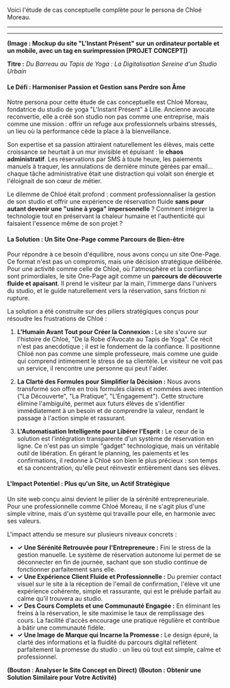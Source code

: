 Voici l'étude de cas conceptuelle complète pour le persona de Chloé Moreau.

---
---

**(Image : Mockup du site "L'Instant Présent" sur un ordinateur portable et un mobile, avec un tag en surimpression [PROJET CONCEPT])**

**Titre :** *Du Barreau au Tapis de Yoga : La Digitalisation Sereine d'un Studio Urbain*

#### **Le Défi : Harmoniser Passion et Gestion sans Perdre son Âme**

Notre persona pour cette étude de cas conceptuelle est Chloé Moreau, fondatrice du studio de yoga "L'Instant Présent" à Lille. Ancienne avocate reconvertie, elle a créé son studio non pas comme une entreprise, mais comme une mission : offrir un refuge aux professionnels urbains stressés, un lieu où la performance cède la place à la bienveillance.

Son expertise et sa passion attiraient naturellement les élèves, mais cette croissance se heurtait à un mur invisible et épuisant : le **chaos administratif**. Les réservations par SMS à toute heure, les paiements manuels à traquer, les annulations de dernière minute gérées par email... chaque tâche administrative était une distraction qui volait son énergie et l'éloignait de son cœur de métier.

Le dilemme de Chloé était profond : comment professionnaliser la gestion de son studio et offrir une expérience de réservation fluide **sans pour autant devenir une "usine à yoga" impersonnelle** ? Comment intégrer la technologie tout en préservant la chaleur humaine et l'authenticité qui faisaient l'essence même de son projet ?

#### **La Solution : Un Site One-Page comme Parcours de Bien-être**

Pour répondre à ce besoin d'équilibre, nous avons conçu un site One-Page. Ce format n'est pas un compromis, mais une décision stratégique délibérée. Pour une activité comme celle de Chloé, où l'atmosphère et la confiance sont primordiales, le site One-Page agit comme un **parcours de découverte fluide et apaisant**. Il prend le visiteur par la main, l'immerge dans l'univers du studio, et le guide naturellement vers la réservation, sans friction ni rupture.

La solution a été construite sur des piliers stratégiques conçus pour résoudre les frustrations de Chloé :

1.  **L'Humain Avant Tout pour Créer la Connexion :** Le site s'ouvre sur l'histoire de Chloé, "De la Robe d'Avocate au Tapis de Yoga". Ce récit n'est pas anecdotique ; il est le fondement de la confiance. Il positionne Chloé non pas comme une simple professeure, mais comme une guide qui comprend intimement le stress de sa clientèle. Le visiteur ne voit pas un service, il rencontre une personne qui peut l'aider.

2.  **La Clarté des Formules pour Simplifier la Décision :** Nous avons transformé son offre en trois formules claires et nommées avec intention ("La Découverte", "La Pratique", "L'Engagement"). Cette structure élimine l'ambiguïté, permet aux futurs élèves de s'identifier immédiatement à un besoin et de comprendre la valeur, rendant le passage à l'action simple et rassurant.

3.  **L'Automatisation Intelligente pour Libérer l'Esprit :** Le cœur de la solution est l'intégration transparente d'un système de réservation en ligne. Ce n'est pas un simple "gadget" technologique, mais un véritable outil de libération. En gérant le planning, les paiements et les confirmations, il redonne à Chloé son bien le plus précieux : son temps et sa concentration, qu'elle peut réinvestir entièrement dans ses élèves.

#### **L'Impact Potentiel : Plus qu'un Site, un Actif Stratégique**

Un site web conçu ainsi devient le pilier de la sérénité entrepreneuriale. Pour une professionnelle comme Chloé Moreau, il ne s'agit plus d'une simple vitrine, mais d'un système qui travaille pour elle, en harmonie avec ses valeurs.

L'impact attendu se mesure sur plusieurs niveaux concrets :

*   **✓ Une Sérénité Retrouvée pour l'Entrepreneure :** Fini le stress de la gestion manuelle. Le système de réservation autonome lui permet de se déconnecter en fin de journée, sachant que son studio continue de fonctionner parfaitement sans elle.
*   **✓ Une Expérience Client Fluide et Professionnelle :** Du premier contact visuel sur le site à la réception de l'email de confirmation, l'élève vit une expérience cohérente, simple et rassurante, qui est le prélude parfait au calme qu'il trouvera au studio.
*   **✓ Des Cours Complets et une Communauté Engagée :** En éliminant les freins à la réservation, le site maximise le taux de remplissage des cours. La facilité d'accès encourage une pratique régulière et contribue à bâtir une communauté fidèle.
*   **✓ Une Image de Marque qui Incarne la Promesse :** Le design épuré, la clarté des informations et la fluidité du parcours digital reflètent parfaitement la promesse du studio : un lieu où tout est simple, calme et professionnel.

**(Bouton : Analyser le Site Concept en Direct)**
**(Bouton : Obtenir une Solution Similaire pour Votre Activité)**
